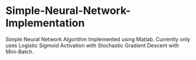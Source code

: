 # Simple-Neural-Network-Implementation
Simple Neural Network Algorithm Implemented using Matlab. Currently only uses Logistic Sigmoid Activation with Stochastic Gradient Descent with Mini-Batch.
